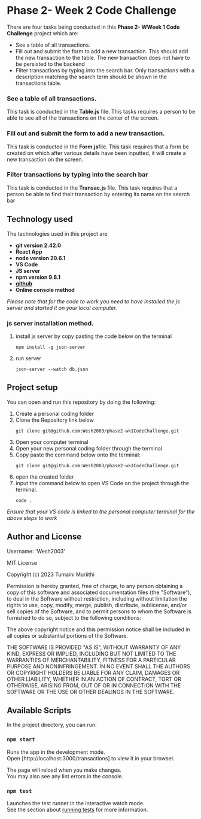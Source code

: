 # Phase 2- Week 2 Code Challenge


<p> 

There are four tasks being conducted in this **Phase 2- WWeek 1 Code Challenge** project which are:


<ul>
    <li> See a table of all transactions. </li>
    <li> Fill out and submit the form to add a new transaction. This should add the new transaction to the table. The new transaction does not have to be persisted to the backend</li>
    <li> Filter transactions by typing into the search bar. Only transactions with a description matching the search term should be shown in the transactions table. </li>
</ul>

</p>

### See a table of all transactions.
<p>

This task is conducted in the **Table.js** file. This tasks requires a person to be able to see all of the transactions on the center of the screen.

</p>

### Fill out and submit the form to add a new transaction.
<p>

This task is conducted in the **Form.js**file. This task requires that a form be created on which after  various details have been inputted, it will create a new transaction on the screen.

</p>

### Filter transactions by typing into the search bar
<p>

This task is conducted in the **Transac.js** file. This task requires that a person be able to find their transaction by entering its name on the search bar

</p>

## Technology used 
The technologies used in this project are

<ul>
    <li>
    <strong>git version 2.42.0</strong>
    </li>
    <li>
    <strong>React App</strong>
    </li>
        <li>
    <strong>node version 20.6.1 </strong>
    </li>
    <li>
    <strong>VS Code</strong>
    </li>
    <li>
    <strong>JS server</strong>
    </li>
    <li>
    <strong>npm version 9.8.1</strong>
    </li>
        <li>
    <strong><a href = "https://github.com/">github</a></strong>
    </li>
    <li>
    <strong>Online console method</strong>
    </li>

</ul>

<em> Please note that for the code to work you need to have installed the js server and started it on 
 your local computer.</em>

### js server installation method.
1. install js server by copy pasting the code below on the terminal
    ```{shell}
    npm install -g json-server
    ```
2. run server 
    ```{shell}
    json-server --watch db.json
    ```

## Project setup 
<p>
You can open and run this repository by doing the following: 

1. Create a personal coding folder
2. Clone the Repository link below
    ```{shell}
    git clone git@github.com:Wesh2003/phase2-wk1CodeChallenge.git
    ```
2. Open your computer terminal
3. Open your new personal coding folder through the terminal
4. Copy paste the command below onto the terminal: 
    ```{shell}
    git clone git@github.com:Wesh2003/phase2-wk1CodeChallenge.git
    ```
5. open the created folder
6. input the command below to open VS Code on the project through the terminal.
    ```{shell}
    code .
    ```
<em>Ensure that your VS code is linked to the personal computer terminal for the above steps to work</em>

</p>

## Author and License 
Username: 'Wesh2003'

MIT License

Copyright (c) 2023 Tumaini Muriithi

Permission is hereby granted, free of charge, to any person obtaining a copy
of this software and associated documentation files (the "Software"), to deal
in the Software without restriction, including without limitation the rights
to use, copy, modify, merge, publish, distribute, sublicense, and/or sell
copies of the Software, and to permit persons to whom the Software is
furnished to do so, subject to the following conditions:

The above copyright notice and this permission notice shall be included in all
copies or substantial portions of the Software.

THE SOFTWARE IS PROVIDED "AS IS", WITHOUT WARRANTY OF ANY KIND, EXPRESS OR
IMPLIED, INCLUDING BUT NOT LIMITED TO THE WARRANTIES OF MERCHANTABILITY,
FITNESS FOR A PARTICULAR PURPOSE AND NONINFRINGEMENT. IN NO EVENT SHALL THE
AUTHORS OR COPYRIGHT HOLDERS BE LIABLE FOR ANY CLAIM, DAMAGES OR OTHER
LIABILITY, WHETHER IN AN ACTION OF CONTRACT, TORT OR OTHERWISE, ARISING FROM,
OUT OF OR IN CONNECTION WITH THE SOFTWARE OR THE USE OR OTHER DEALINGS IN THE
SOFTWARE.



## Available Scripts

In the project directory, you can run:

### `npm start`

Runs the app in the development mode.\
Open [http://localhost:3000/transactions] to view it in your browser.

The page will reload when you make changes.\
You may also see any lint errors in the console.

### `npm test`

Launches the test runner in the interactive watch mode.\
See the section about [running tests](https://facebook.github.io/create-react-app/docs/running-tests) for more information.


